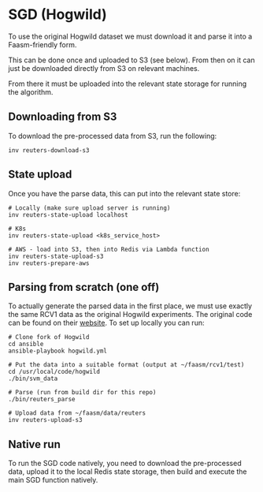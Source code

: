 # SGD (Hogwild)

To use the original Hogwild dataset we must download it and parse it into a Faasm-friendly form.

This can be done once and uploaded to S3 (see below). From then on it can just be downloaded directly
from S3 on relevant machines.

From there it must be uploaded into the relevant state storage for running the algorithm.

## Downloading from S3

To download the pre-processed data from S3, run the following:

```
inv reuters-download-s3
```

## State upload

Once you have the parse data, this can put into the relevant state store:

```
# Locally (make sure upload server is running)
inv reuters-state-upload localhost

# K8s
inv reuters-state-upload <k8s_service_host>

# AWS - load into S3, then into Redis via Lambda function
inv reuters-state-upload-s3
inv reuters-prepare-aws
```

## Parsing from scratch (one off)

To actually generate the parsed data in the first place, we must use exactly the same RCV1 data as the original
Hogwild experiments. The original code can be found on their [website](http://i.stanford.edu/hazy/victor/Hogwild/).
To set up locally you can run:

```
# Clone fork of Hogwild
cd ansible
ansible-playbook hogwild.yml

# Put the data into a suitable format (output at ~/faasm/rcv1/test)
cd /usr/local/code/hogwild
./bin/svm_data

# Parse (run from build dir for this repo)
./bin/reuters_parse

# Upload data from ~/faasm/data/reuters
inv reuters-upload-s3
```

## Native run

To run the SGD code natively, you need to download the pre-processed data, upload it to the local Redis state
storage, then build and execute the main SGD function natively.
